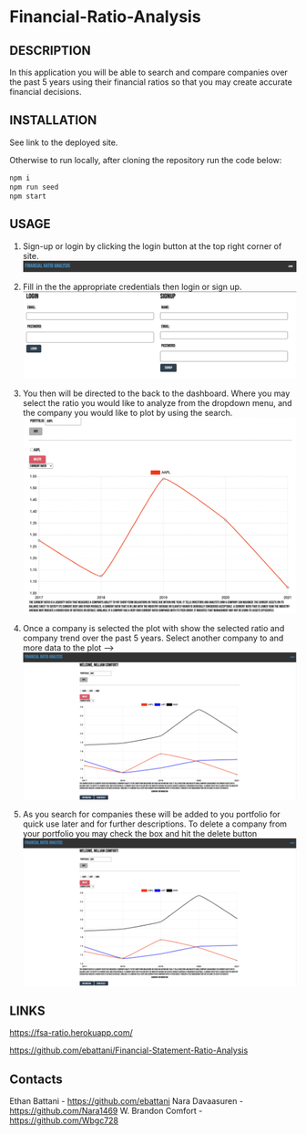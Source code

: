 # Financial-Ratio-Analysis

## DESCRIPTION
In this application you will be able to search and compare companies over the past 5 years using their financial ratios so that you may create accurate financial decisions.

## INSTALLATION

See link to the deployed site.

Otherwise to run locally, after cloning the repository run the code below:

```
npm i
npm run seed
npm start

```

## USAGE

1) Sign-up or login by clicking the login button at the top right corner of site.
![title_login](./public/images/title_login.png)

2) Fill in the the appropriate credentials then login or sign up.
![login_signup](./public/images/login.png)

3) You then will be directed to the back to the dashboard. Where you may select the ratio you would like to analyze from the dropdown menu, and the company you would like to plot by using the search.
![ex_plot](./public/images/ex_plot.png)

4) Once a company is selected the plot with show the selected ratio and company trend over the past 5 years. Select another company to and more data to the plot -->
![mult_plot](./public/images/mult_plot.png)

5) As you search for companies these will be added to you portfolio for quick use later and for further descriptions. To delete a company from your portfolio you may check the box and hit the delete button
![delete_portfolio](./public/images/mult_plot.png)

## LINKS

https://fsa-ratio.herokuapp.com/

https://github.com/ebattani/Financial-Statement-Ratio-Analysis

## Contacts

Ethan Battani - https://github.com/ebattani
Nara Davaasuren - https://github.com/Nara1469
W. Brandon Comfort - https://github.com/Wbgc728
